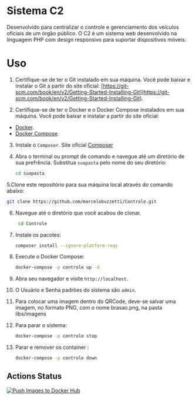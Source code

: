 # Sistema C2

Desenvolvido para centralizar o controle e gerenciamento dos veículos oficiais de um órgão público. O C2 é um sistema web desenvolvido na linguagem PHP com design responsivo para suportar dispositivos móveis.

# Uso

1. Certifique-se de ter o Git instalado em sua máquina. Você pode baixar e instalar o Git a partir do site oficial: [https://git-scm.com/book/en/v2/Getting-Started-Installing-Git](https://git-scm.com/book/en/v2/Getting-Started-Installing-Git).

2. Certifique-se de ter o Docker e o Docker Compose instalados em sua máquina. Você pode baixar e instalar a partir do site oficial: 
- [Docker](https://docs.docker.com/get-docker/).
- [Docker Compose](https://docs.docker.com/compose/install/).

3. Instale o `Composer`. Site oficial [Composer](https://getcomposer.org/doc/00-intro.md)

4. Abra o terminal ou prompt de comando e navegue até um diretório de sua prefrência. Substitua `suapasta` pelo nome do seu diretório:
   ```bash
   cd suapasta
   ```

5.Clone este repositório para sua máquina local através do comando abaixo:
```bash
git clone https://github.com/marcelobuzzetti/Controle.git
```

6. Navegue até o diretório que você acabou de clonar.

   ```bash
    cd Controle
   ```

7. Instale os pacotes:
    ```bash
    composer install --ignore-platform-reqs
    ```

8. Execute o Docker Compose:
    ```bash
    docker-compose -p controle up -d
    ```

9. Abra seu navegador e visite `http://localhost`.

10. O Usuário e Senha padrões do sistema são `admin`.

11. Para colocar uma imagem dentro do QRCode, deve-se salvar uma imagem, no formato PNG, com o nome brasao.png, na pasta libs/imagens

12. Para parar o sistema:
    ```bash
    docker-compose -p controle stop
    ```
    
13. Parar e remover os container :
    ```bash
    docker-compose -p controle down
    ```

## Actions Status

[![Push Images to Docker Hub](https://github.com/marcelobuzzetti/Controle/actions/workflows/main.yml/badge.svg)](https://github.com/marcelobuzzetti/Controle/actions/workflows/main.yml)